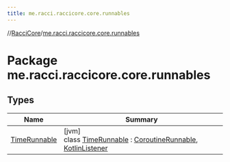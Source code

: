 ```yaml
---
title: me.racci.raccicore.core.runnables
---
```

//[RacciCore](../../index.html)/[me.racci.raccicore.core.runnables](index.html)



# Package me.racci.raccicore.core.runnables



## Types


| Name | Summary |
|---|---|
| [TimeRunnable](-time-runnable/index.html) | [jvm]<br>class [TimeRunnable](-time-runnable/index.html) : [CoroutineRunnable](../me.racci.raccicore.api.scheduler/-coroutine-runnable/index.html), [KotlinListener](../me.racci.raccicore.api.extensions/-kotlin-listener/index.html) |

